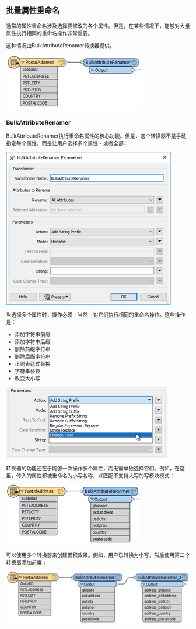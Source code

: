 ## 批量属性重命名

通常的属性重命名涉及选择要修改的各个属性。但是，在某些情况下，能够对大量属性执行相同的重命名操作非常重要。

这种情况由BulkAttributeRenamer转换器提供。

![](./Images/Img4.039.BulkAttributeRenamer.png)

### BulkAttributeRenamer

BulkAttributeRenamer执行重命名属性的核心功能。但是，这个转换器不是手动指定每个属性，而是让用户选择多个属性 - 或者全部：

![](./Images/Img4.040.BulkAttributeRenamerDialog.png)

当选择多个属性时，操作必须 - 当然 - 对它们执行相同的重命名操作。这些操作是：

* 添加字符串前缀
* 添加字符串后缀
* 删除前缀字符串
* 删除后缀字符串
* 正则表达式替换
* 字符串替换
* 改变大小写

![](./Images/Img4.041.BulkAttributeRenamerDialogActions.png)

转换器的功能还在于能够一次操作多个属性，而无需单独选择它们。例如，在这里，传入的属性都被重命名为小写名称，以匹配不支持大写的写模块模式：

![](./Images/Img4.042.BulkAttributeRenamerLowerCase.png)

可以使用多个转换器来创建累积效果。例如，用户已转换为小写，然后使用第二个转换器添加前缀：

![](./Images/Img4.043.BulkAttributeRenamerCasePrefix.png)

